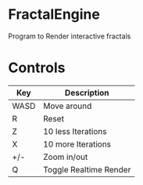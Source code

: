 # FractalEngine

Program to Render interactive fractals

# Controls

| Key  | Description        |
|------|--------------------|
| WASD | Move around        |
| R    | Reset              |
| Z    | 10 less Iterations |
| X    | 10 more Iterations |
| +/-  | Zoom in/out        |
| Q    | Toggle Realtime Render|
